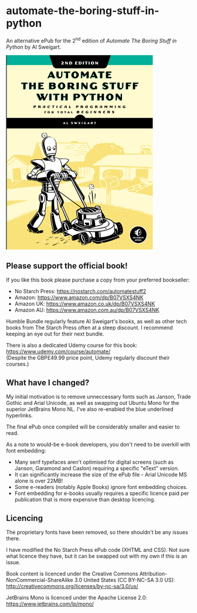 # automate-the-boring-stuff-in-python

An alternative ePub for the 2<sup>nd</sup> edition of *Automate The Boring Stuff in Python* by Al Sweigart.

<img src="https://github.com/inferno986return/automate-the-boring-stuff-in-python/blob/main/e-book/OEBPS/images/9781593279936.jpg" width="400" height="529" alt="Book cover"/>


## Please support the official book!

If you like this book please purchase a copy from your preferred bookseller:

* No Starch Press: https://nostarch.com/automatestuff2
* Amazon: https://www.amazon.com/dp/B07VSXS4NK
* Amazon UK: https://www.amazon.co.uk/dp/B07VSXS4NK
* Amazon AU: https://www.amazon.com.au/dp/B07VSXS4NK

Humble Bundle regularly feature Al Sweigart's books, as well as other tech books from The Starch Press often at a steep discount. I recommend keeping an eye out for their next bundle.

There is also a dedicated Udemy course for this book: https://www.udemy.com/course/automate/<br/>(Despite the GBP£49.99 price point, Udemy regularly discount their courses.)

## What have I changed?

My initial motivation is to remove unneccessary fonts such as Janson, Trade Gothic and Arial Unicode, as well as swapping out Ubuntu Mono for the superior JetBrains Mono NL. I've also re-enabled the blue underlined hyperlinks.

The final ePub once compiled will be considerably smaller and easier to read.

As a note to would-be e-book developers, you don't need to be overkill with font embedding:

* Many serif typefaces aren't optimised for digital screens (such as Janson, Garamond and Caslon) requiring a specific "eText" version.
* It can significantly increase the size of the ePub file - Arial Unicode MS alone is over 22MB!
* Some e-readers (notably Apple Books) ignore font embedding choices.
* Font embedding for e-books usually requires a specific licence paid per publication that is more expensive than desktop licencing.

## Licencing

The proprietary fonts have been removed, so there shouldn't be any issues there.

I have modified the No Starch Press ePub code (XHTML and CSS). Not sure what licence they have, but it can be swapped out with my own if this is an issue.

Book content is licenced under the Creative Commons Attribution-NonCommercial-ShareAlike 3.0 United States (CC BY-NC-SA 3.0 US): http://creativecommons.org/licenses/by-nc-sa/3.0/us/ 

JetBrains Mono is licenced under the Apache License 2.0: https://www.jetbrains.com/lp/mono/